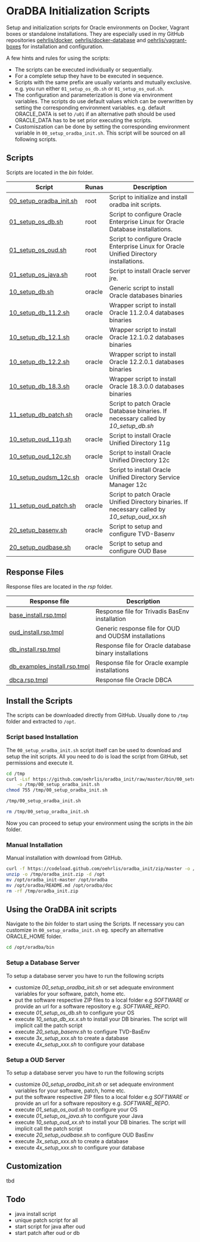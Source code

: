 # OraDBA Initialization Scripts

Setup and initialization scripts for Oracle environments on Docker, Vagrant
boxes or standalone installations. They are especially used in my GitHub 
repositories [oehrlis/docker](https://github.com/oehrlis/docker), 
[oehrlis/docker-database](https://github.com/oehrlis/docker-database) and
[oehrlis/vagrant-boxes](https://github.com/oehrlis/vagrant-boxes) for 
installation and configuration.

A few hints and rules for using the scripts:

* The scripts can be executed individually or sequentially.
* For a complete setup they have to be executed in sequence.
* Scripts with the same prefix are usually variants and mutually exclusive. e.g. you run either ``01_setup_os_db.sh``  or ``01_setup_os_oud.sh``.
* The configuration and parameterization is done via environment variables. The scripts do use default values which can be overwritten by setting the corresponding environment variables. e.g. default ORACLE_DATA is set to ``/u01`` if an alternative path should be used ORACLE_DATA has to be set prior executing the scripts.
* Customiszation can be done by setting the corresponding environment variable in ``00_setup_oradba_init.sh``. This script will be sourced on all following scripts.

## Scripts

Scripts are located in the *bin* folder.

| Script                                                 | Runas  | Description                                                                             |
| ------------------------------------------------------ | ------ | --------------------------------------------------------------------------------------- |
| [00_setup_oradba_init.sh](bin/00_setup_oradba_init.sh) | root   | Script to initialize and install oradba init scripts.                                   |
| [01_setup_os_db.sh](bin/01_setup_os_db.sh)             | root   | Script to configure Oracle Enterprise Linux for Oracle Database installations.          |
| [01_setup_os_oud.sh](bin/01_setup_os_oud.sh)           | root   | Script to configure Oracle Enterprise Linux for Oracle Unified Directory installations. |
| [01_setup_os_java.sh](bin/01_setup_os_java.sh)         | root   | Script to install Oracle server jre.                                                    |
| [10_setup_db.sh](bin/10_setup_db.sh)                   | oracle | Generic script to install Oracle databases binaries                                     |
| [10_setup_db_11.2.sh](bin/10_setup_db_11.2.sh)         | oracle | Wrapper script to install Oracle 11.2.0.4 databases binaries                            |
| [10_setup_db_12.1.sh](bin/10_setup_db_12.1.sh)         | oracle | Wrapper script to install Oracle 12.1.0.2 databases binaries                            |
| [10_setup_db_12.2.sh](bin/10_setup_db_12.2.sh)         | oracle | Wrapper script to install Oracle 12.2.0.1 databases binaries                            |
| [10_setup_db_18.3.sh](bin/10_setup_db_18.3.sh)         | oracle | Wrapper script to install Oracle 18.3.0.0 databases binaries                            |
| [11_setup_db_patch.sh](bin/11_setup_db_patch.sh)       | oracle | Script to patch Oracle Database binaries. If necessary called by *10_setup_db.sh* |
| [10_setup_oud_11g.sh](bin/10_setup_oud_11g.sh)         | oracle | Script to install Oracle Unified Directory 11g                                          |
| [10_setup_oud_12c.sh](bin/10_setup_oud_12c.sh)         | oracle | Script to install Oracle Unified Directory 12c                                          |
| [10_setup_oudsm_12c.sh](bin/10_setup_oudsm_12c.sh)     | oracle | Script to install Oracle Unified Directory Service Manager 12c                          |
| [11_setup_oud_patch.sh](bin/11_setup_oud_patch.sh)     | oracle | Script to patch Oracle Unified Directory binaries. If necessary called by *10_setup_oud_xx.sh* |
| [20_setup_basenv.sh](bin/20_setup_basenv.sh)           | oracle | Script to setup and configure TVD-Basenv                                                |
| [20_setup_oudbase.sh](bin/20_setup_oudbase.sh)         | oracle | Script to setup and configure OUD Base                                                  |

## Response Files

Response files are located in the *rsp* folder.

| Response file                                                    | Description                                            |
| ---------------------------------------------------------------- | ------------------------------------------------------ |
| [base_install.rsp.tmpl](rsp/base_install.rsp.tmpl)               | Response file for Trivadis BasEnv installation         |
| [oud_install.rsp.tmpl](rsp/oud_install.rsp.tmpl)                 | Generic response file for OUD and OUDSM installations  |
| [db_install.rsp.tmpl](rsp/db_install.rsp.tmpl)                   | Response file for Oracle database binary installations |
| [db_examples_install.rsp.tmpl](rsp/db_examples_install.rsp.tmpl) | Response file for Oracle example installations         |
| [dbca.rsp.tmpl](rsp/dbca.rsp.tmpl)                               | Response file Oracle DBCA                              |

## Install the Scripts

The scripts can be downloaded directly from GitHub. Usually done to ``/tmp`` folder and extracted to ``/opt``.

### Script based Installation

The ``00_setup_oradba_init.sh`` script itself can be used to download and setup the init scripts. All you need to do is load the script from GitHub, set permissions and execute it.

```bash
cd /tmp
curl -Lsf https://github.com/oehrlis/oradba_init/raw/master/bin/00_setup_oradba_init.sh \
    -o /tmp/00_setup_oradba_init.sh
chmod 755 /tmp/00_setup_oradba_init.sh

/tmp/00_setup_oradba_init.sh

rm /tmp/00_setup_oradba_init.sh
```

Now you can proceed to setup your environment using the scripts in the *bin* folder.

### Manual Installation

Manual installation with download from GitHub.

```bash
curl -f https://codeload.github.com/oehrlis/oradba_init/zip/master -o /tmp/oradba_init.zip
unzip -o /tmp/oradba_init.zip -d /opt
mv /opt/oradba_init-master /opt/oradba
mv /opt/oradba/README.md /opt/oradba/doc
rm -rf /tmp/oradba_init.zip
```

## Using the OraDBA init scripts

Navigate to the *bin* folder to start using the Scripts. If necessary you can customize in ``00_setup_oradba_init.sh`` eg. specify an alternative ORACLE_HOME folder.

```bash
cd /opt/oradba/bin
```

### Setup a Database Server

To setup a database server you have to run the following scripts

* customize *00_setup_oradba_init.sh* or set adequate environment variables for your software, patch, home etc.
* put the software respective ZIP files to a local folder e.g *SOFTWARE* or provide an url for a software repository e.g. *SOFTWARE_REPO*.
* execute *01_setup_os_db.sh* to configure your OS
* execute *10_setup_db_xx.x.sh* to install your DB binaries. The script will implicit call the patch script
* execute *20_setup_basenv.sh* to configure TVD-BasEnv
* execute *3x_setup_xxx.sh* to create a database 
* execute *4x_setup_xxx.sh* to configure your database

### Setup a OUD Server

To setup a database server you have to run the following scripts

* customize *00_setup_oradba_init.sh* or set adequate environment variables for your software, patch, home etc.
* put the software respective ZIP files to a local folder e.g *SOFTWARE* or provide an url for a software repository e.g. *SOFTWARE_REPO*.
* execute *01_setup_os_oud.sh* to configure your OS
* execute *01_setup_os_java.sh* to configure your Java
* execute *10_setup_oud_xx.sh* to install your DB binaries. The script will implicit call the patch script
* execute *20_setup_oudbase.sh* to configure OUD BasEnv
* execute *3x_setup_xxx.sh* to create a database 
* execute *4x_setup_xxx.sh* to configure your database

## Customization

tbd

## Todo

* java install script
* unique patch script for all
* start script for java after oud
* start patch after oud or db
